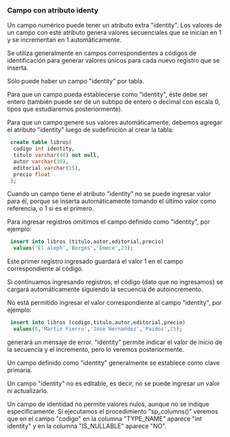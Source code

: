 ### Campo con atributo identy

Un campo numérico puede tener un atributo extra "identity". Los valores de un campo con este atributo genera valores secuenciales que se inician en 1 y se incrementan en 1 automáticamente.

Se utiliza generalmente en campos correspondientes a códigos de identificación para generar valores únicos para cada nuevo registro que se inserta.

Sólo puede haber un campo "identity" por tabla.

Para que un campo pueda establecerse como "identity", éste debe ser entero (también puede ser de un subtipo de entero o decimal con escala 0, tipos que estudiaremos posteriormente).

Para que un campo genere sus valores automáticamente, debemos agregar el atributo "identity" luego de sudefinición al crear la tabla:

```sql
 create table libros(
  codigo int identity,
  titulo varchar(40) not null,
  autor varchar(30),
  editorial varchar(15),
  precio float
 );
```

Cuando un campo tiene el atributo "identity" no se puede ingresar valor para él, porque se inserta automáticamente tomando el último valor como referencia, o 1 si es el primero.

Para ingresar registros omitimos el campo definido como "identity", por ejemplo:

```sql
 insert into libros (titulo,autor,editorial,precio)
  values('El aleph','Borges','Emece',23);
```

Este primer registro ingresado guardará el valor 1 en el campo correspondiente al código.

Si continuamos ingresando registros, el código (dato que no ingresamos) se cargará automáticamente siguiendo la secuencia de autoincremento.

No está permitido ingresar el valor correspondiente al campo "identity", por ejemplo:

```sql
 insert into libros (codigo,titulo,autor,editorial,precio)
  values(5,'Martin Fierro','Jose Hernandez','Paidos',25);
```

generará un mensaje de error.
"identity" permite indicar el valor de inicio de la secuencia y el incremento, pero lo veremos posteriormente.

Un campo definido como "identity" generalmente se establece como clave primaria.

Un campo "identity" no es editable, es decir, no se puede ingresar un valor ni actualizarlo.

Un campo de identidad no permite valores nulos, aunque no se indique especificamente. Si ejecutamos el procedimiento "sp_columns()" veremos que en el campo "codigo" en la columna "TYPE_NAME" aparece "int identity" y en la columna "IS_NULLABLE" aparece "NO".